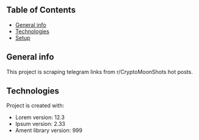 ## Table of Contents
* [General info](#general-info)
* [Technologies](#technologies)
* [Setup](#setup)

## General info
This project is scraping telegram links from r/CryptoMoonShots hot posts.
	
## Technologies
Project is created with:
* Lorem version: 12.3
* Ipsum version: 2.33
* Ament library version: 999
